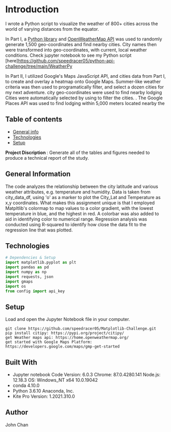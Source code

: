 # Introduction

I wrote a Python script to visualize the weather of 800+ cities across the world of varying distances from the equator. 

In Part I, a [Python library](https://pypi.python.org/pypi/citipy) and [OpenWeatherMap API](https://openweathermap.org/api) was used to randomly generate 1,500 geo-coordinates and find nearby cities. City names then were transformed into geo-coordinates, with current, local weather conditions. 
Check jupyter notebook to see my Python script [here]https://github.com/speedracer05/python-api-challenge/tree/main/WeatherPy 

In Part II, I utilized Google's Maps JavaScript API, and cities data from Part I, to create and overlay a heatmap onto Google Maps. Summer-like weather criteria was then used to programatically filter, and select a dozen cities for my next adventure. city geo-coordinates were used to find nearby lodging  Cities were automatically selected by using  to filter the cities.  . The Google Places API was used to find lodging within 5,000 meters located nearby the 


## Table of contents
* [General info](#general-info)
* [Technologies](#technologies)
* [Setup](#setup)

<b> Project Discription </b>: Generate all of the tables and figures needed to produce a technical report of the study. 

## General Information
The code analyzes the relationship between the city latitude and various weather attributes, e.g. temperature and humidity. Data is taken from city_data_df, using 'o' as a marker to plot the City_Lat and Temperature as x,y coordinates. What makes this assignment unique is that I employed Matpltlib's colormap to map values to a color gradient, with the lowest temperature in blue, and the highest in red. A colorbar was also added to aid in identifying color to numerical range. Regression analysis was conducted using R-squared to identify how close the data fit to the regression line that was plotted.


## Technologies
```python
# Dependencies & Setup
import matplotlib.pyplot as plt
import pandas as pd
import numpy as np
import requests, json
import gmaps
import os
from config import api_key
```


## Setup
Load and open the Jupyter Notebook file in your computer.
```
git clone https://github.com/speedracer05/Matplotlib-Challenge.git
pip install citipy: https://pypi.org/project/citipy/
get Weather maps api: https://home.openweathermap.org/
get started with Google Maps Platform: https://developers.google.com/maps/gmp-get-started
```

## Built With
* Jupyter notebook Code Version: 6.0.3
Chrome: 87.0.4280.141
Node.js: 12.18.3
OS: Windows_NT x64 10.0.19042
* conda 4.10.0
* Python 3.6.10 Anaconda, Inc.
* Kite Pro Version: 1.2021.310.0

## Author
John Chan
